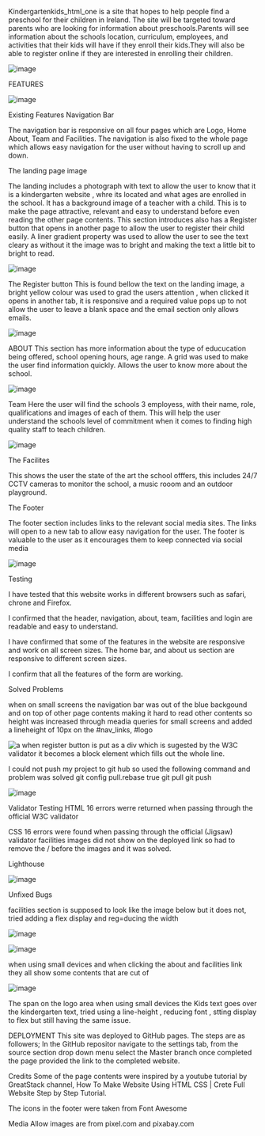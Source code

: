 Kindergartenkids_html_one is a site that hopes to help people find  a preschool for their children in Ireland. The site will be targeted toward parents who are looking for information about preschools.Parents will see information about the schools location, curriculum, employees, and activities that their kids will have if they enroll their kids.They will also be able to register online if they are interested in enrolling their children.


 ![image](https://github.com/kefeletswe/kindergartenkids_html_one/assets/109689817/60f262b9-84c4-443a-b52d-7b599456e0cf)




FEATURES

![image](https://github.com/kefeletswe/kindergartenkids_html_one/assets/109689817/74da4f10-32d3-4885-baba-10f23144e4d9)



Existing Features
Navigation Bar

The navigation bar is responsive on all four pages which are Logo,  Home  About, Team and Facilities. The navigation is also fixed to the whole page which allows easy navigation for the user without having to scroll up and down. 

The landing page image

The landing includes a photograph with text  to allow the user to know that it is a kindergarten website , whre its located and what ages are enrolled in the school. 
It has a background image of a teacher with a child. This is to make the page attractive, relevant and easy to understand before even reading the other  page contents.
This section introduces also has a Register button that opens in another page to allow the user to register their child easily. A liner gradient property was used to allow the user to see the text cleary as without it the image was to bright and making the text a little bit to bright to read.




![image](https://github.com/kefeletswe/kindergartenkids_html_one/assets/109689817/5b8486d3-161b-450a-a33a-82569c9672a0)





The Register button
This is found bellow the text on the landing image, a bright yellow colour was used to grad the users attention , when clicked it opens in another tab, it is responsive and a required value pops up to not allow the user to leave a blank space and the email section only allows emails.


![image](https://github.com/kefeletswe/kindergartenkids_html_one/assets/109689817/eab68b4f-17b5-47bc-b211-bcef60d5cc07)




ABOUT 
This section has  more information about the type of educucation being offered, school opening hours, age range. A grid was used to make the user find information quickly. Allows the user to know more about the school.


![image](https://github.com/kefeletswe/kindergartenkids_html_one/assets/109689817/c905facb-6bf7-4603-a980-d80aaa4fdadc)



Team
Here the user will find the schools 3 employess, with their name, role, qualifications and images of each of them. This will help the user understand the schools level of commitment when it comes to finding high quality staff to teach children.



![image](https://github.com/kefeletswe/kindergartenkids_html_one/assets/109689817/eaa057f7-cc3b-43b0-af0b-b1be59782197)



The Facilites

This shows the user the state of the art the school offfers, this includes 24/7 CCTV cameras to monitor the school, a music rooom and an outdoor playground.



The Footer

The footer section includes links to the relevant social media sites. The links will open to a new tab to allow easy navigation for the user.
The footer is valuable to the user as it encourages them to keep connected via social media



![image](https://github.com/kefeletswe/kindergartenkids_html_one/assets/109689817/1c39e069-d765-4679-898f-bf0be7da38da)




Testing

I have tested that this website works in different browsers such as safari, chrone and Firefox.

I confirmed that the header, navigation, about, team, facilities and login are readable and easy to understand.

I have confirmed that some of the features in the website are responsive and work on all screen sizes. The home bar, and about us section are responsive to different screen sizes.

I confirm that all the features of the form are working.


Solved Problems



when on small screens the navigation bar was out of the blue backgound and on top of other page contents making it hard to read other contents so height was increased through meadia queries for small screens and added a lineheight of 10px on the  #nav_links, #logo

![a](https://github.com/kefeletswe/kindergartenkids_html_one/assets/109689817/f659b747-c1a3-4c80-a019-7060d90406f8)
 when register button is put as a div which is sugested by the W3C validator it becomes a block element which fills out the whole line.



I could not push my project to git hub so used the following command and problem was solved git config pull.rebase true
git pull
git push

 ![image](https://github.com/kefeletswe/kindergartenkids_html_one/assets/109689817/c6673696-991b-4a43-88a8-6d3889f7051b)



Validator Testing
HTML
16 errors werre returned when passing through the official W3C validator



CSS
16 errors were found when passing through the official (Jigsaw) validator
facilities images did not show on the deployed link so had to remove the / before the images and it was solved.



Lighthouse


![image](https://github.com/kefeletswe/kindergartenkids_html_one/assets/109689817/9170b651-6d1f-4d88-b600-3e1925f22c2d)





Unfixed Bugs

facilities section is supposed to look like the image below but it does not, tried adding a flex display and reg=ducing the width


![image](https://github.com/kefeletswe/kindergartenkids_html_one/assets/109689817/e6caf812-c09c-4413-b10d-993497a00f63)




![image](https://github.com/kefeletswe/kindergartenkids_html_one/assets/109689817/38945fc9-eba3-44dc-b499-892ca44b24c5)




when using small devices and when clicking the about and facilities link they all show some contents that are cut of

![image](https://github.com/kefeletswe/kindergartenkids_html_one/assets/109689817/6d2e7b3c-c501-48f9-a8bf-e4a0636564b1)




The span on the logo area when using small devices the Kids text goes over the kindergarten text, tried using a line-height , reducing font , stting display to flex but still having the same issue.





DEPLOYMENT
This site was deployed to GitHub pages. The steps are as followers;
In the GitHub repositor navigate to the settings tab, from the source section drop down menu select the Master branch once completed the  page provided the link to the completed website.


Credits
Some of the page contents were inspired by a youtube tutorial by GreatStack channel, How To Make Website Using HTML CSS | Crete Full Website Step by Step Tutorial.

The icons in the footer were taken from Font Awesome


Media
Allow images are from pixel.com and pixabay.com
















